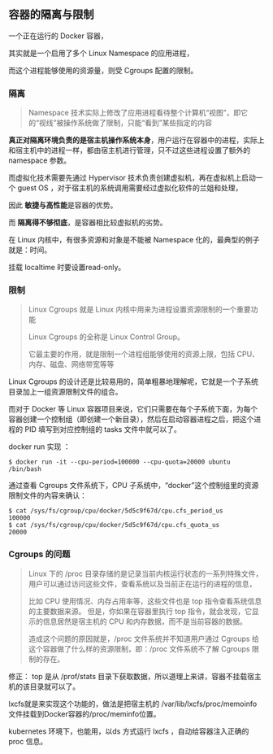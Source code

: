 ## 容器的隔离与限制
一个正在运行的 Docker 容器，

其实就是一个启用了多个 Linux Namespace 的应用进程，

而这个进程能够使用的资源量，则受 Cgroups 配置的限制。
### 隔离
> Namespace 技术实际上修改了应用进程看待整个计算机“视图”，即它的“视线”被操作系统做了限制，只能“看到”某些指定的内容

**真正对隔离环境负责的是宿主机操作系统本身**，用户运行在容器中的进程，实际上和宿主机中的进程一样，都由宿主机进行管理，只不过这些进程设置了额外的 namespace 参数。

而虚拟化技术需要先通过 Hypervisor 技术负责创建虚拟机，再在虚拟机上启动一个 guest OS ，对于宿主机的系统调用需要经过虚拟化软件的兰姐和处理，

因此 **敏捷与高性能**是容器的优势。

而 **隔离得不够彻底**，是容器相比较虚拟机的劣势。

在 Linux 内核中，有很多资源和对象是不能被 Namespace 化的，最典型的例子就是：时间。

挂载 localtime 时要设置read-only。

### 限制
> Linux Cgroups 就是 Linux 内核中用来为进程设置资源限制的一个重要功能
> 
> Linux Cgroups 的全称是 Linux Control Group。
> 
> 它最主要的作用，就是限制一个进程组能够使用的资源上限，包括 CPU、内存、磁盘、网络带宽等等

Linux Cgroups 的设计还是比较易用的，简单粗暴地理解呢，它就是一个子系统目录加上一组资源限制文件的组合。

而对于 Docker 等 Linux 容器项目来说，它们只需要在每个子系统下面，为每个容器创建一个控制组（即创建一个新目录），然后在启动容器进程之后，把这个进程的 PID 填写到对应控制组的 tasks 文件中就可以了。

docker run 实现 ：
```shell
$ docker run -it --cpu-period=100000 --cpu-quota=20000 ubuntu /bin/bash
```

通过查看 Cgroups 文件系统下，CPU 子系统中，“docker”这个控制组里的资源限制文件的内容来确认：

```shell
$ cat /sys/fs/cgroup/cpu/docker/5d5c9f67d/cpu.cfs_period_us 
100000
$ cat /sys/fs/cgroup/cpu/docker/5d5c9f67d/cpu.cfs_quota_us 
20000
```

### Cgroups 的问题
> Linux 下的 /proc 目录存储的是记录当前内核运行状态的一系列特殊文件，用户可以通过访问这些文件，查看系统以及当前正在运行的进程的信息，
> 
> 比如 CPU 使用情况、内存占用率等，这些文件也是 top 指令查看系统信息的主要数据来源。
> 但是，你如果在容器里执行 top 指令，就会发现，它显示的信息居然是宿主机的 CPU 和内存数据，而不是当前容器的数据。
> 
> 造成这个问题的原因就是，/proc 文件系统并不知道用户通过 Cgroups 给这个容器做了什么样的资源限制，即：/proc 文件系统不了解 Cgroups 限制的存在。

修正：
top 是从 /prof/stats 目录下获取数据，所以道理上来讲，容器不挂载宿主机的该目录就可以了。

lxcfs就是来实现这个功能的，做法是把宿主机的 /var/lib/lxcfs/proc/memoinfo 文件挂载到Docker容器的/proc/meminfo位置。

kubernetes 环境下，也能用，以ds 方式运行 lxcfs ，自动给容器注入正确的 proc 信息。
